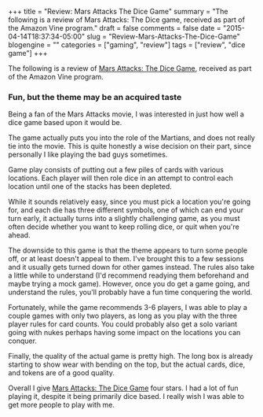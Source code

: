 +++
title = "Review: Mars Attacks The Dice Game"
summary = "The following is a review of Mars Attacks: The Dice game, received as part of the Amazon Vine program."
draft = false
comments = false
date = "2015-04-14T18:37:34-05:00"
slug = "Review-Mars-Attacks-The-Dice-Game"
blogengine = ""
categories = ["gaming", "review"]
tags = ["review", "dice game"]
+++

<div class="note"><p>The following is a review of <a href="http://www.amazon.com/dp/B00M5KD7FI?tag=strivinglifen-20" rel="external">Mars Attacks: The Dice Game</a>, received as part of the Amazon Vine program.</p></div>

<h3>Fun, but the theme may be an acquired taste</h3>

<p>Being a fan of the Mars Attacks movie, I was interested in just how well a dice game based upon it would be.</p>

<p>The game actually puts you into the role of the Martians, and does not really tie into the movie. This is quite honestly a wise decision on their part, since personally I like playing the bad guys sometimes.</p>

<p>Game play consists of putting out a few piles of cards with various locations. Each player will then role dice in an attempt to control each location until one of the stacks has been depleted.</p>

<p>While it sounds relatively easy, since you must pick a location you're going for, and each die has three different symbols, one of which can end your turn early, it actually turns into a slightly challenging game, as you must often decide whether you want to keep rolling dice, or quit when you're ahead.</p>

<p>The downside to this game is that the theme appears to turn some people off, or at least doesn't appeal to them. I've brought this to a few sessions and it usually gets turned down for other games instead. The rules also take a little while to understand (I'd recommend readying them beforehand and maybe trying a mock game). However, once you do get a game going, and understand the rules, you'll probably have a fun time conquering the world.</p>

<p>Fortunately, while the game recommends 3-6 players, I was able to play a couple games with only two players, as long as you play with the three player rules for card counts. You could probably also get a solo variant going with nukes perhaps having some impact on the locations you can conquer.</p>

<p>Finally, the quality of the actual game is pretty high. The long box is already starting to show wear with bending on the top, but the actual cards, dice, and tokens are of a good quality.</p>

<p>Overall I give <a href="http://www.amazon.com/dp/B00M5KD7FI?tag=strivinglifen-20" rel="external">Mars Attacks: The Dice Game</a> four stars. I had a lot of fun playing it, despite it being primarily dice based. I really wish I was able to get more people to play with me.</p>
